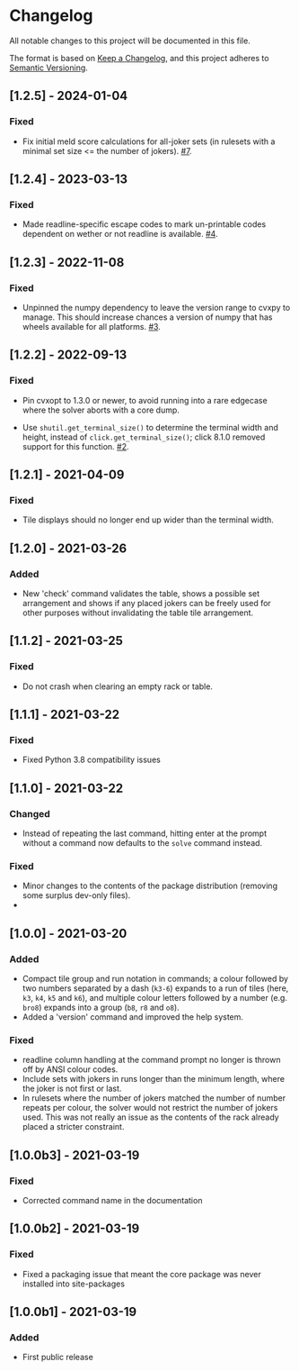 # Changelog
All notable changes to this project will be documented in this file.

The format is based on [Keep a Changelog](https://keepachangelog.com/en/1.0.0/),
and this project adheres to [Semantic Versioning](https://semver.org/spec/v2.0.0.html).

## [1.2.5] - 2024-01-04

### Fixed

- Fix initial meld score calculations for all-joker sets (in rulesets with a minimal set size <= the number of jokers).
  [#7](https://github.com/mjpieters/RummikubConsole/issues/7).

## [1.2.4] - 2023-03-13

### Fixed

- Made readline-specific escape codes to mark un-printable codes dependent on
  wether or not readline is available.
  [#4](https://github.com/mjpieters/RummikubConsole/issues/4).

## [1.2.3] - 2022-11-08

### Fixed

- Unpinned the numpy dependency to leave the version range to cvxpy to manage.
  This should increase chances a version of numpy that has wheels available for
  all platforms. [#3](https://github.com/mjpieters/RummikubConsole/issues/3).

## [1.2.2] - 2022-09-13

### Fixed

- Pin cvxopt to 1.3.0 or newer, to avoid running into a rare edgecase where the
  solver aborts with a core dump.

- Use `shutil.get_terminal_size()` to determine the terminal width and height,
  instead of `click.get_terminal_size()`; click 8.1.0 removed support for this
  function.  [#2](https://github.com/mjpieters/RummikubConsole/issues/2).

## [1.2.1] - 2021-04-09

### Fixed

- Tile displays should no longer end up wider than the terminal width.

## [1.2.0] - 2021-03-26

### Added

- New 'check' command validates the table, shows a possible set arrangement and shows if any placed jokers can be freely used for other purposes without invalidating the table tile arrangement.

## [1.1.2] - 2021-03-25

### Fixed

- Do not crash when clearing an empty rack or table.


## [1.1.1] - 2021-03-22

### Fixed

- Fixed Python 3.8 compatibility issues


## [1.1.0] - 2021-03-22

### Changed

- Instead of repeating the last command, hitting enter at the prompt without a command now defaults to the `solve` command instead.

### Fixed

- Minor changes to the contents of the package distribution (removing some surplus dev-only files).
- 

## [1.0.0] - 2021-03-20

### Added

- Compact tile group and run notation in commands; a colour followed by two numbers separated by a dash (`k3-6`) expands to a run of tiles (here, `k3`, `k4`, `k5` and `k6`), and multiple colour letters followed by a number (e.g. `bro8`) expands into a group (`b8`, `r8` and `o8`). 
- Added a 'version' command and improved the help system.

### Fixed

- readline column handling at the command prompt no longer is thrown off by ANSI colour codes.
- Include sets with jokers in runs longer than the minimum length, where the joker is not first or last.
- In rulesets where the number of jokers matched the number of number repeats per colour, the solver would not restrict the number of jokers used. This was not really an issue as the contents of the rack already placed a stricter constraint.


## [1.0.0b3] - 2021-03-19

### Fixed

- Corrected command name in the documentation 


## [1.0.0b2] - 2021-03-19

### Fixed

- Fixed a packaging issue that meant the core package was never installed into site-packages


## [1.0.0b1] - 2021-03-19

### Added

- First public release
